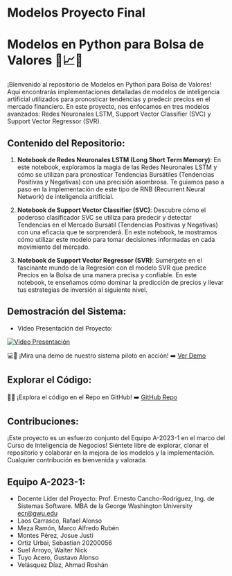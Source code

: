 # Modelos Proyecto Final
# Modelos en Python para Bolsa de Valores 🚀📈🤖

¡Bienvenido al repositorio de Modelos en Python para Bolsa de Valores! Aquí encontrarás implementaciones detalladas de modelos de inteligencia artificial utilizados para pronosticar tendencias y predecir precios en el mercado financiero. En este proyecto, nos enfocamos en tres modelos avanzados: Redes Neuronales LSTM, Support Vector Classifier (SVC) y Support Vector Regressor (SVR).

## Contenido del Repositorio:

1. **Notebook de Redes Neuronales LSTM (Long Short Term Memory)**:
   En este notebook, exploramos la magia de las Redes Neuronales LSTM y cómo se utilizan para pronosticar Tendencias Bursátiles (Tendencias Positivas y Negativas) con una precisión asombrosa. Te guiamos paso a paso en la implementación de este tipo de RNB (Recurrent Neural Network) de inteligencia artificial.

2. **Notebook de Support Vector Classifier (SVC)**:
   Descubre cómo el poderoso clasificador SVC se utiliza para predecir y detectar Tendencias en el Mercado Bursátil (Tendencias Positivas y Negativas) con una eficacia que te sorprenderá. En este notebook, te mostramos cómo utilizar este modelo para tomar decisiones informadas en cada movimiento del mercado.

3. **Notebook de Support Vector Regressor (SVR)**:
   Sumérgete en el fascinante mundo de la Regresión con el modelo SVR que predice Precios en la Bolsa de una manera precisa y confiable. En este notebook, te enseñamos cómo dominar la predicción de precios y llevar tus estrategias de inversión al siguiente nivel.

## Demostración del Sistema:
- Video Presentación del Proyecto:

[![Video Presentación](https://img.youtube.com/vi/tuinxMpY-H4/0.jpg)](https://youtu.be/tuinxMpY-H4)

💻💾 ¡Mira una demo de nuestro sistema piloto en acción! ➡️ [Ver Demo](https://modelosproyectofinal-zvopr9c9wen.streamlit.app/)

## Explorar el Código:

🔗📁 ¡Explora el código en el Repo en GitHub! ➡️ [GitHub Repo](https://github.com/EquipoABI/ModelosProyectoFinal)

## Contribuciones:

¡Este proyecto es un esfuerzo conjunto del Equipo A-2023-1 en el marco del Curso de Inteligencia de Negocios! Siéntete libre de explorar, clonar el repositorio y colaborar en la mejora de los modelos y la implementación. Cualquier contribución es bienvenida y valorada.

## Equipo A-2023-1:

- Docente Líder del Proyecto: Prof. Ernesto Cancho-Rodríguez, Ing. de Sistemas Software. MBA de la George Washington University ecr@gwu.edu
- Laos Carrasco, Rafael Alonso 
- Meza Ramón, Marco Alfredo Rubén 
- Montes Pérez, Josue Justi 
- Ortiz Urbai, Sebastian 20200056
- Suel Arroyo, Walter Nick 
- Tuyo Acero, Gustavo Alonso 
- Velásquez Díaz, Ahmad Roshán
